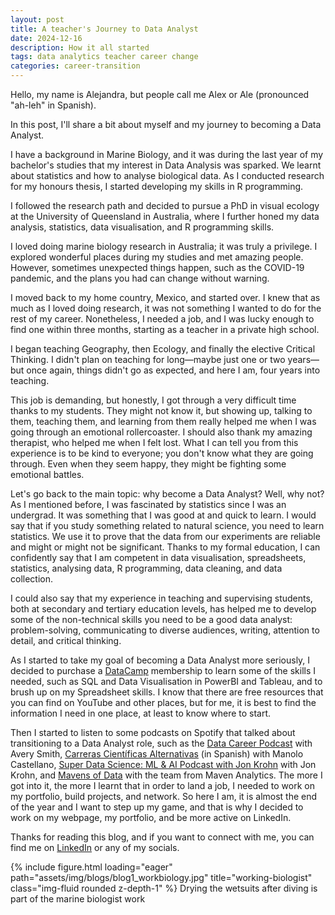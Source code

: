 ```yaml
---
layout: post
title: A teacher's Journey to Data Analyst
date: 2024-12-16
description: How it all started
tags: data analytics teacher career change
categories: career-transition
---
```


Hello, my name is Alejandra, but people call me Alex or Ale (pronounced "ah-leh" in Spanish).

In this post, I'll share a bit about myself and my journey to becoming a Data Analyst.

I have a background in Marine Biology, and it was during the last year of my bachelor's studies that my interest in Data Analysis was sparked. We learnt about statistics and how to analyse biological data. As I conducted research for my honours thesis, I started developing my skills in R programming.

I followed the research path and decided to pursue a PhD in visual ecology at the University of Queensland in Australia, where I further honed my data analysis, statistics, data visualisation, and R programming skills.

I loved doing marine biology research in Australia; it was truly a privilege. I explored wonderful places during my studies and met amazing people. However, sometimes unexpected things happen, such as the COVID-19 pandemic, and the plans you had can change without warning.

I moved back to my home country, Mexico, and started over. I knew that as much as I loved doing research, it was not something I wanted to do for the rest of my career. Nonetheless, I needed a job, and I was lucky enough to find one within three months, starting as a teacher in a private high school.

I began teaching Geography, then Ecology, and finally the elective Critical Thinking. I didn't plan on teaching for long—maybe just one or two years—but once again, things didn't go as expected, and here I am, four years into teaching.

This job is demanding, but honestly, I got through a very difficult time thanks to my students. They might not know it, but showing up, talking to them, teaching them, and learning from them really helped me when I was going through an emotional rollercoaster. I should also thank my amazing therapist, who helped me when I felt lost. What I can tell you from this experience is to be kind to everyone; you don't know what they are going through. Even when they seem happy, they might be fighting some emotional battles.

Let's go back to the main topic: why become a Data Analyst? Well, why not? As I mentioned before, I was fascinated by statistics since I was an undergrad. It was something that I was good at and quick to learn. I would say that if you study something related to natural science, you need to learn statistics. We use it to prove that the data from our experiments are reliable and might or might not be significant. Thanks to my formal education, I can confidently say that I am competent in data visualisation, spreadsheets, statistics, analysing data, R programming, data cleaning, and data collection.

I could also say that my experience in teaching and supervising students, both at secondary and tertiary education levels, has helped me to develop some of the non-technical skills you need to be a good data analyst: problem-solving, communicating to diverse audiences, writing, attention to detail, and critical thinking.

As I started to take my goal of becoming a Data Analyst more seriously, I decided to purchase a [DataCamp](https://www.datacamp.com/) membership to learn some of the skills I needed, such as SQL and Data Visualisation in PowerBI and Tableau, and to brush up on my Spreadsheet skills. I know that there are free resources that you can find on YouTube and other places, but for me, it is best to find the information I need in one place, at least to know where to start.

Then I started to listen to some podcasts on Spotify that talked about transitioning to a Data Analyst role, such as the [Data Career Podcast](https://datacareerpodcast.com/) with Avery Smith, [Carreras Científicas Alternativas](https://carrerascientificasalternativas.com/podcast-entrevistas/) (in Spanish) with Manolo Castellano, [Super Data Science: ML & AI Podcast with Jon Krohn](https://www.superdatascience.com/podcast)  with Jon Krohn, and [Mavens of Data](https://mavenanalytics.io/mavens-of-data) with the team from Maven Analytics. The more I got into it, the more I learnt that in order to land a job, I needed to work on my portfolio, build projects, and network. So here I am, it is almost the end of the year and I want to step up my game, and that is why I decided to work on my webpage, my portfolio, and be more active on LinkedIn.

Thanks for reading this blog, and if you want to connect with me, you can find me on [LinkedIn](https://www.linkedin.com/in/alejandralopezgalan/)  or any of my socials.

{% include figure.html loading="eager" path="assets/img/blogs/blog1_workbiology.jpg" title="working-biologist" class="img-fluid rounded z-depth-1" %}
Drying the wetsuits after diving is part of the marine biologist work


